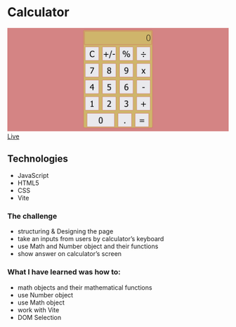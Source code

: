 # Calculator

![calculator screenshot](./calculator.png)
[Live](https://resplendent-kitsune-ed844d.netlify.app)

## Technologies

- JavaScript
- HTML5
- CSS
- Vite

### The challenge

- structuring & Designing the page
- take an inputs from users by calculator’s keyboard
- use Math and Number object and their functions
- show answer on calculator’s screen

### What I have learned was how to:

- math objects and their mathematical functions
- use Number object
- use Math object
- work with Vite
- DOM Selection
